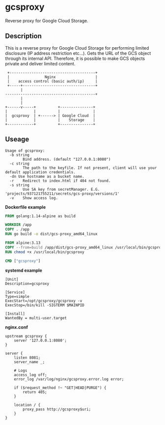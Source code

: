 # gcsproxy
Reverse proxy for Google Cloud Storage.

## Description
This is a reverse proxy for Google Cloud Storage for performing limited disclosure (IP address restriction etc...). Gets the URL of the GCS object through its internal API. Therefore, it is possible to make GCS objects private and deliver limited content.

```
 +---------------------------------------+
 |                Nginx                  |
 |    access control (basic auth/ip)     |
 +-----+---------------------------------+
       |
-----------------------------------------+
       |
       |
+------v-----+          +---------------+
|            |          |               |
|  gcsproxy  | +------> | Google Cloud  |
|            |          |    Storage    |
+------------+          +---------------+
```

## Useage

```
Usage of gcsproxy:
  -b string
    	Bind address. (default "127.0.0.1:8080")
  -c string
    	The path to the keyfile. If not present, client will use your default application credentials.
  -dn Use hostname as a bucket name.
  -r	Redirect to index.html if 404 not found.
  -s string
    	Use SA key from secretManager. E.G. 'projects/937121755211/secrets/gcs-proxy/versions/1'
  -v	Show access log.

```

**Dockerfile example**

``` dockerfile
FROM golang:1.14-alpine as build

WORKDIR /app
COPY . /app
RUN go build -o dist/gcs-proxy_amd64_linux

FROM alpine:3.13
COPY --from=build /app/dist/gcs-proxy_amd64_linux /usr/local/bin/gcsproxy
RUN chmod +x /usr/local/bin/gcsproxy

CMD ["gcsproxy"]
```

**systemd example**

```
[Unit]
Description=gcsproxy

[Service]
Type=simple
ExecStart=/opt/gcsproxy/gcsproxy -v
ExecStop=/bin/kill -SIGTERM $MAINPID

[Install]
WantedBy = multi-user.target
```

**nginx.conf**

```
upstream gcsproxy {
    server '127.0.0.1:8080';
}

server {
    listen 8081;
    server_name _;

    # Logs
    access_log off;
    error_log /var/log/nginx/gcsproxy.error.log error;

    if ($request_method !~ "GET|HEAD|PURGE") {
        return 405;
    }

    location / {
        proxy_pass http://gcsproxy$uri;
    }
}
```
